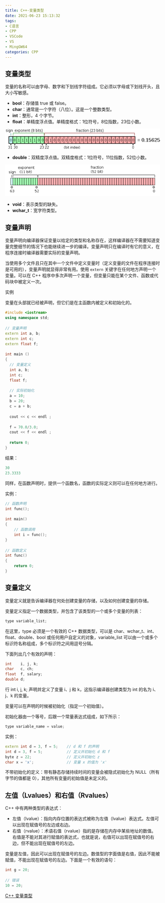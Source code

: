 ```yaml
---
title: C++-变量类型
date: 2021-06-23 15:13:32
tags:
- C语言
- CPP
- VSCode
- VS
- MingGW64
categories: CPP
---
```


## 变量类型

变量的名称可以由字母、数字和下划线字符组成。它必须以字母或下划线开头，且大小写敏感。

* **bool**：存储值 true 或 false。
* **char**：通常是一个字符（八位）。这是一个整数类型。
* **int**：整形，4 个字节。
* **float**：单精度浮点值。单精度格式：1位符号，8位指数，23位小数。

![v2-749cc641eb4d5dafd085e8c23f8826aa_hd.png](/img/v2-749cc641eb4d5dafd085e8c23f8826aa_hd.png)

* **double**：双精度浮点值。双精度格式：1位符号，11位指数，52位小数。

![v2-48240f0e1e0dd33ec89100cbe2d30707_hd.png](/img/v2-48240f0e1e0dd33ec89100cbe2d30707_hd.png)

* **void**：表示类型的缺失。
* **wchar_t**：宽字符类型。

<!--more-->
## 变量声明

变量声明向编译器保证变量以给定的类型和名称存在，这样编译器在不需要知道变量完整细节的情况下也能继续进一步的编译。变量声明只在编译时有它的意义，在程序连接时编译器需要实际的变量声明。

当使用多个文件且只在其中一个文件中定义变量时（定义变量的文件在程序连接时是可用的），变量声明就显得非常有用。使用 `extern` 关键字在任何地方声明一个变量。可以在 C++ 程序中多次声明一个变量，但变量只能在某个文件、函数或代码块中被定义一次。

实例

变量在头部就已经被声明，但它们是在主函数内被定义和初始化的。

```cpp
#include <iostream>
using namespace std;
 
// 变量声明
extern int a, b;
extern int c;
extern float f;
  
int main ()
{
  // 变量定义
  int a, b;
  int c;
  float f;
 
  // 实际初始化
  a = 10;
  b = 20;
  c = a + b;
 
  cout << c << endl ;
 
  f = 70.0/3.0;
  cout << f << endl ;
 
  return 0;
}
```

结果：

```cpp
30
23.3333
```

同样，在函数声明时，提供一个函数名，函数的实际定义则可以在任何地方进行。

实例：

```cpp
// 函数声明
int func();
 
int main()
{
    // 函数调用
    int i = func();
}
 
// 函数定义
int func()
{
    return 0;
}
```

## 变量定义

变量定义就是告诉编译器在何处创建变量的存储，以及如何创建变量的存储。

变量定义指定一个数据类型，并包含了该类型的一个或多个变量的列表：

```cpp
type variable_list;
```

在这里，type 必须是一个有效的 C++ 数据类型，可以是 char、wchar_t、int、float、double、bool 或任何用户自定义的对象，variable_list 可以由一个或多个标识符名称组成，多个标识符之间用逗号分隔。

下面列出几个有效的声明：

```c
int    i, j, k;
char   c, ch;
float  f, salary;
double d;
```

行 int i, j, k; 声明并定义了变量 i、j 和 k，这指示编译器创建类型为 int 的名为 i、j、k 的变量。

变量可以在声明的时候被初始化（指定一个初始值）。

初始化器由一个等号，后跟一个常量表达式组成，如下所示：

```cpp
type variable_name = value;
```

实例：

```cpp
extern int d = 3, f = 5;    // d 和 f 的声明 
int d = 3, f = 5;           // 定义并初始化 d 和 f
byte z = 22;                // 定义并初始化 z
char x = 'x';               // 变量 x 的值为 'x'
```

不带初始化的定义：带有静态存储持续时间的变量会被隐式初始化为 NULL（所有字节的值都是 0），其他所有变量的初始值是未定义的。

## 左值（Lvalues）和右值（Rvalues）

C++ 中有两种类型的表达式：

* 左值（lvalue）：指向内存位置的表达式被称为左值（lvalue）表达式。左值可以出现在赋值号的左边或右边。
* 右值（rvalue）：术语右值（rvalue）指的是存储在内存中某些地址的数值。右值是不能对其进行赋值的表达式，也就是说，右值可以出现在赋值号的右边，但不能出现在赋值号的左边。

变量是左值，因此可以出现在赋值号的左边。数值型的字面值是右值，因此不能被赋值，不能出现在赋值号的左边。下面是一个有效的语句：

```cpp
int g = 20;

// 错误
10 = 20;
```

[C++ 变量类型](https://www.runoob.com/cplusplus/cpp-variable-types.html)